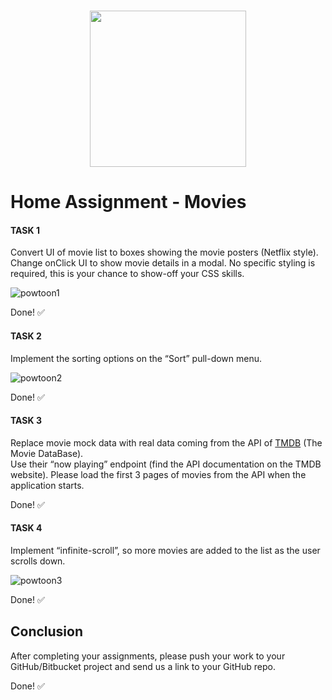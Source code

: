 <br/>
<p align="center">
  <img src="https://upload.wikimedia.org/wikipedia/commons/thumb/7/71/Powtoon_logologiFooter_logo.svg/1200px-Powtoon_logologiFooter_logo.svg.png" width="250px" />
</p>

# Home Assignment - Movies

#### TASK 1
Convert UI of movie list to boxes showing the movie posters (Netflix style). Change onClick UI to show movie details in a modal.
No specific styling is required, this is your chance to show-off your CSS skills.

![powtoon1](https://user-images.githubusercontent.com/61336548/166162005-307c4509-229d-4a40-bf0e-e356d031b9f9.gif)

Done! ✅


#### TASK 2
Implement the sorting options on the “Sort” pull-down menu.

![powtoon2](https://user-images.githubusercontent.com/61336548/166163018-fe2ec764-a339-4b2e-b653-978f021d9dcb.gif)


Done! ✅

#### TASK 3

Replace movie mock data with real data coming from the API of [TMDB](https://www.themoviedb.org/) (The Movie DataBase).  
Use their “now playing” endpoint (find the API documentation on the TMDB website).
Please load the first 3 pages of movies from the API when the application starts.

Done! ✅

#### TASK 4

Implement “infinite-scroll”, so more movies are added to the list as the user scrolls down.

![powtoon3](https://user-images.githubusercontent.com/61336548/166163194-20072cc3-5c11-4b23-837d-fd33c9a876cd.gif)

Done! ✅

## Conclusion

After completing your assignments, please push your work to your GitHub/Bitbucket project and send us a link to your GitHub repo.

Done! ✅
